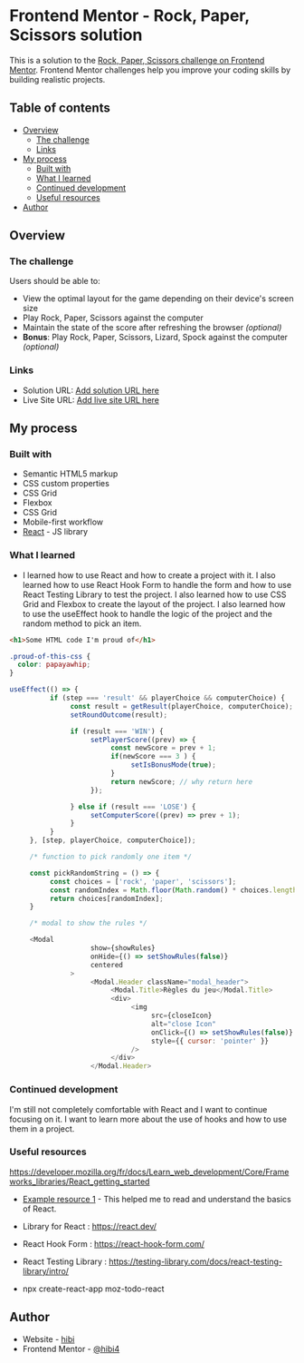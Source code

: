 # Frontend Mentor - Rock, Paper, Scissors solution

This is a solution to the [Rock, Paper, Scissors challenge on Frontend Mentor](https://www.frontendmentor.io/challenges/rock-paper-scissors-game-pTgwgvgH). Frontend Mentor challenges help you improve your coding skills by building realistic projects. 

## Table of contents

- [Overview](#overview)
  - [The challenge](#the-challenge)
  - [Links](#links)
- [My process](#my-process)
  - [Built with](#built-with)
  - [What I learned](#what-i-learned)
  - [Continued development](#continued-development)
  - [Useful resources](#useful-resources)
- [Author](#author)

## Overview

### The challenge

Users should be able to:

- View the optimal layout for the game depending on their device's screen size
- Play Rock, Paper, Scissors against the computer
- Maintain the state of the score after refreshing the browser _(optional)_
- **Bonus**: Play Rock, Paper, Scissors, Lizard, Spock against the computer _(optional)_

### Links

- Solution URL: [Add solution URL here](https://your-solution-url.com)
- Live Site URL: [Add live site URL here](https://your-live-site-url.com)

## My process

### Built with

- Semantic HTML5 markup
- CSS custom properties
- CSS Grid
- Flexbox
- CSS Grid
- Mobile-first workflow
- [React](https://reactjs.org/) - JS library


### What I learned

- I learned how to use React and how to create a project with it. I also learned how to use React Hook Form to handle the form and how to use React Testing Library to test the project. I also learned how to use CSS Grid and Flexbox to create the layout of the project. I also learned how to use the useEffect hook to handle the logic of the project and the random method to pick an item.



```html
<h1>Some HTML code I'm proud of</h1>
```
```css
.proud-of-this-css {
  color: papayawhip;
}
```
```js
useEffect(() => {
          if (step === 'result' && playerChoice && computerChoice) {
               const result = getResult(playerChoice, computerChoice);
               setRoundOutcome(result);

               if (result === 'WIN') {
                    setPlayerScore((prev) => {
                         const newScore = prev + 1;
                         if(newScore === 3 ) {
                              setIsBonusMode(true);
                         }
                         return newScore; // why return here 
                    });

               } else if (result === 'LOSE') {
                    setComputerScore((prev) => prev + 1);
               }
          }
     }, [step, playerChoice, computerChoice]);

     /* function to pick randomly one item */

     const pickRandomString = () => {
          const choices = ['rock', 'paper', 'scissors'];
          const randomIndex = Math.floor(Math.random() * choices.length);
          return choices[randomIndex];
     }

     /* modal to show the rules */

     <Modal
                    show={showRules}
                    onHide={() => setShowRules(false)}
                    centered
               >
                    <Modal.Header className="modal_header">
                         <Modal.Title>Règles du jeu</Modal.Title>
                         <div>
                              <img
                                   src={closeIcon}
                                   alt="close Icon"
                                   onClick={() => setShowRules(false)}
                                   style={{ cursor: 'pointer' }}
                              />
                         </div>
                    </Modal.Header>
```

### Continued development

I'm still not completely comfortable with React and I want to continue focusing on it. I want to learn more about the use of hooks and how to use them in a project.

### Useful resources

https://developer.mozilla.org/fr/docs/Learn_web_development/Core/Frameworks_libraries/React_getting_started

- [Example resource 1](https://developer.mozilla.org/fr/docs/Learn_web_development/Core/Frameworks_libraries/React_getting_started) - This helped me to read and understand the basics of React.

- Library for React : https://react.dev/
- React Hook Form : https://react-hook-form.com/
- React Testing Library : https://testing-library.com/docs/react-testing-library/intro/
- npx create-react-app moz-todo-react 

## Author

- Website - [hibi](https://portfolio-ousmane.vercel.app/en/)
- Frontend Mentor - [@hibi4](https://www.frontendmentor.io/profile/hibi4)
